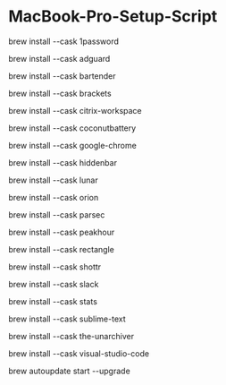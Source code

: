 # MacBook-Pro-Setup-Script

brew install --cask 1password

brew install --cask adguard

brew install --cask bartender

brew install --cask brackets

brew install --cask citrix-workspace

brew install --cask coconutbattery

brew install --cask google-chrome

brew install --cask hiddenbar

brew install --cask lunar

brew install --cask orion

brew install --cask parsec

brew install --cask peakhour

brew install --cask rectangle

brew install --cask shottr

brew install --cask slack

brew install --cask stats

brew install --cask sublime-text

brew install --cask the-unarchiver

brew install --cask visual-studio-code


brew autoupdate start --upgrade
